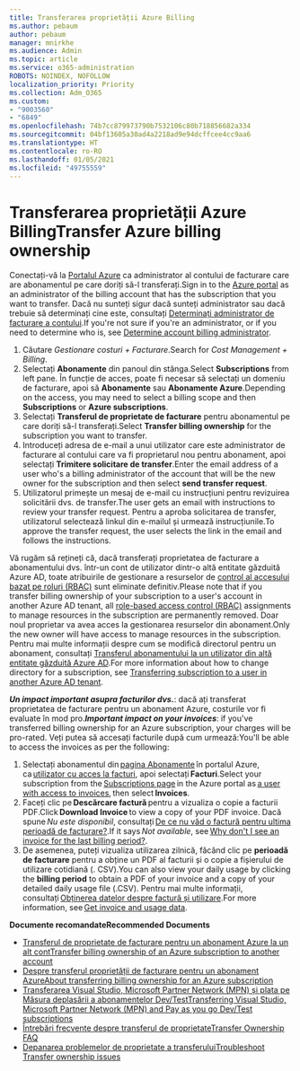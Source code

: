 ```yaml
---
title: Transferarea proprietății Azure Billing
ms.author: pebaum
author: pebaum
manager: mnirkhe
ms.audience: Admin
ms.topic: article
ms.service: o365-administration
ROBOTS: NOINDEX, NOFOLLOW
localization_priority: Priority
ms.collection: Adm_O365
ms.custom:
- "9003560"
- "6849"
ms.openlocfilehash: 74b7cc879973790b7532106c80b718856682a334
ms.sourcegitcommit: 04bf13605a30ad4a2218ad9e94dcffcee4cc9aa6
ms.translationtype: HT
ms.contentlocale: ro-RO
ms.lasthandoff: 01/05/2021
ms.locfileid: "49755559"
---
```

# <a name="transfer-azure-billing-ownership"></a><span data-ttu-id="86161-102">Transferarea proprietății Azure Billing</span><span class="sxs-lookup"><span data-stu-id="86161-102">Transfer Azure billing ownership</span></span>

<span data-ttu-id="86161-103">Conectați-vă la [Portalul Azure](https://portal.azure.com/) ca administrator al contului de facturare care are abonamentul pe care doriți să-l transferați.</span><span class="sxs-lookup"><span data-stu-id="86161-103">Sign in to the [Azure portal](https://portal.azure.com/) as an administrator of the billing account that has the subscription that you want to transfer.</span></span> <span data-ttu-id="86161-104">Dacă nu sunteți sigur dacă sunteți administrator sau dacă trebuie să determinați cine este, consultați [Determinați administrator de facturare a contului](https://docs.microsoft.com/azure/cost-management-billing/understand/subscription-transfer#whoisaa).</span><span class="sxs-lookup"><span data-stu-id="86161-104">If you're not sure if you're an administrator, or if you need to determine who is, see [Determine account billing administrator](https://docs.microsoft.com/azure/cost-management-billing/understand/subscription-transfer#whoisaa).</span></span>

1. <span data-ttu-id="86161-105">Căutare _Gestionare costuri + Facturare_.</span><span class="sxs-lookup"><span data-stu-id="86161-105">Search for _Cost Management + Billing_.</span></span>
1. <span data-ttu-id="86161-106">Selectați **Abonamente** din panoul din stânga.</span><span class="sxs-lookup"><span data-stu-id="86161-106">Select **Subscriptions** from left pane.</span></span> <span data-ttu-id="86161-107">În funcție de acces, poate fi necesar să selectați un domeniu de facturare, apoi să **Abonamente** sau **Abonamente Azure**.</span><span class="sxs-lookup"><span data-stu-id="86161-107">Depending on the access, you may need to select a billing scope and then **Subscriptions** or **Azure subscriptions**.</span></span>
1. <span data-ttu-id="86161-108">Selectați **Transferul de proprietate de facturare** pentru abonamentul pe care doriți să-l transferați.</span><span class="sxs-lookup"><span data-stu-id="86161-108">Select **Transfer billing ownership** for the subscription you want to transfer.</span></span>
1. <span data-ttu-id="86161-109">Introduceți adresa de e-mail a unui utilizator care este administrator de facturare al contului care va fi proprietarul nou pentru abonament, apoi selectați **Trimitere solicitare de transfer**.</span><span class="sxs-lookup"><span data-stu-id="86161-109">Enter the email address of a user who's a billing administrator of the account that will be the new owner for the subscription and then select **send transfer request**.</span></span>
1. <span data-ttu-id="86161-110">Utilizatorul primește un mesaj de e-mail cu instrucțiuni pentru revizuirea solicitării dvs. de transfer.</span><span class="sxs-lookup"><span data-stu-id="86161-110">The user gets an email with instructions to review your transfer request.</span></span> <span data-ttu-id="86161-111">Pentru a aproba solicitarea de transfer, utilizatorul selectează linkul din e-mailul și urmează instrucțiunile.</span><span class="sxs-lookup"><span data-stu-id="86161-111">To approve the transfer request, the user selects the link in the email and follows the instructions.</span></span>

<span data-ttu-id="86161-112">Vă rugăm să rețineți că, dacă transferați proprietatea de facturare a abonamentului dvs. într-un cont de utilizator dintr-o altă entitate găzduită Azure AD, toate atribuirile de gestionare a resurselor de [control al accesului bazat pe roluri (RBAC)](https://docs.microsoft.com/azure/role-based-access-control/overview?WT.mc_id=Portal-Microsoft_Azure_Support) sunt eliminate definitiv.</span><span class="sxs-lookup"><span data-stu-id="86161-112">Please note that if you transfer billing ownership of your subscription to a user's account in another Azure AD tenant, all [role-based access control (RBAC)](https://docs.microsoft.com/azure/role-based-access-control/overview?WT.mc_id=Portal-Microsoft_Azure_Support) assignments to manage resources in the subscription are permanently removed.</span></span> <span data-ttu-id="86161-113">Doar noul proprietar va avea acces la gestionarea resurselor din abonament.</span><span class="sxs-lookup"><span data-stu-id="86161-113">Only the new owner will have access to manage resources in the subscription.</span></span> <span data-ttu-id="86161-114">Pentru mai multe informații despre cum se modifică directorul pentru un abonament, consultați [Transferul abonamentului la un utilizator din altă entitate găzduită Azure AD](https://docs.microsoft.com/azure/active-directory/managed-identities-azure-resources/known-issues?WT.mc_id=Portal-Microsoft_Azure_Support).</span><span class="sxs-lookup"><span data-stu-id="86161-114">For more information about how to change directory for a subscription, see [Transferring subscription to a user in another Azure AD tenant](https://docs.microsoft.com/azure/active-directory/managed-identities-azure-resources/known-issues?WT.mc_id=Portal-Microsoft_Azure_Support).</span></span>

<span data-ttu-id="86161-115">_**Un impact important asupra facturilor dvs.**_: dacă ați transferat proprietatea de facturare pentru un abonament Azure, costurile vor fi evaluate în mod pro.</span><span class="sxs-lookup"><span data-stu-id="86161-115">_**Important impact on your invoices**_: if you've transferred billing ownership for an Azure subscription, your charges will be pro-rated.</span></span> <span data-ttu-id="86161-116">Veți putea să accesați facturile după cum urmează:</span><span class="sxs-lookup"><span data-stu-id="86161-116">You'll be able to access the invoices as per the following:</span></span>  

1. <span data-ttu-id="86161-117">Selectați abonamentul din [pagina Abonamente](https://portal.azure.com/#blade/Microsoft_Azure_Billing/SubscriptionsBlade) în portalul Azure, ca [utilizator cu acces la facturi](https://docs.microsoft.com/azure/cost-management-billing/manage/manage-billing-access?WT.mc_id=Portal-Microsoft_Azure_Support), apoi selectați **Facturi**.</span><span class="sxs-lookup"><span data-stu-id="86161-117">Select your subscription from the [Subscriptions page](https://portal.azure.com/#blade/Microsoft_Azure_Billing/SubscriptionsBlade) in the Azure portal as [a user with access to invoices](https://docs.microsoft.com/azure/cost-management-billing/manage/manage-billing-access?WT.mc_id=Portal-Microsoft_Azure_Support), then select **Invoices**.</span></span>
1. <span data-ttu-id="86161-118">Faceți clic pe **Descărcare factură** pentru a vizualiza o copie a facturii PDF.</span><span class="sxs-lookup"><span data-stu-id="86161-118">Click **Download Invoice** to view a copy of your PDF invoice.</span></span> <span data-ttu-id="86161-119">Dacă spune _Nu este disponibil_, consultați [De ce nu văd o factură pentru ultima perioadă de facturare?](https://docs.microsoft.com/azure/cost-management-billing/manage/download-azure-invoice-daily-usage-date?WT.mc_id=Portal-Microsoft_Azure_Support#noinvoice).</span><span class="sxs-lookup"><span data-stu-id="86161-119">If it says _Not available_, see [Why don't I see an invoice for the last billing period?](https://docs.microsoft.com/azure/cost-management-billing/manage/download-azure-invoice-daily-usage-date?WT.mc_id=Portal-Microsoft_Azure_Support#noinvoice).</span></span>
1. <span data-ttu-id="86161-120">De asemenea, puteți vizualiza utilizarea zilnică, făcând clic pe **perioadă de facturare** pentru a obține un PDF al facturii și o copie a fișierului de utilizare cotidiană (. CSV).</span><span class="sxs-lookup"><span data-stu-id="86161-120">You can also view your daily usage by clicking the **billing period** to obtain a PDF of your invoice and a copy of your detailed daily usage file (.CSV).</span></span> <span data-ttu-id="86161-121">Pentru mai multe informații, consultați [Obținerea datelor despre factură și utilizare](https://docs.microsoft.com/azure/cost-management-billing/manage/download-azure-invoice-daily-usage-date?WT.mc_id=Portal-Microsoft_Azure_Support).</span><span class="sxs-lookup"><span data-stu-id="86161-121">For more information, see [Get invoice and usage data](https://docs.microsoft.com/azure/cost-management-billing/manage/download-azure-invoice-daily-usage-date?WT.mc_id=Portal-Microsoft_Azure_Support).</span></span>

<span data-ttu-id="86161-122">**Documente recomandate**</span><span class="sxs-lookup"><span data-stu-id="86161-122">**Recommended Documents**</span></span>

- [<span data-ttu-id="86161-123">Transferul de proprietate de facturare pentru un abonament Azure la un alt cont</span><span class="sxs-lookup"><span data-stu-id="86161-123">Transfer billing ownership of an Azure subscription to another account</span></span>](https://docs.microsoft.com/azure/cost-management-billing/manage/billing-subscription-transfer)
- [<span data-ttu-id="86161-124">Despre transferul proprietății de facturare pentru un abonament Azure</span><span class="sxs-lookup"><span data-stu-id="86161-124">About transferring billing ownership for an Azure subscription</span></span>](https://docs.microsoft.com//azure/cost-management-billing/understand/subscription-transfer)
- [<span data-ttu-id="86161-125">Transferarea Visual Studio, Microsoft Partner Network (MPN) și plata pe Măsura deplasării a abonamentelor Dev/Test</span><span class="sxs-lookup"><span data-stu-id="86161-125">Transferring Visual Studio, Microsoft Partner Network (MPN) and Pay as you go Dev/Test subscriptions</span></span>](https://docs.microsoft.com/azure/billing/billing-subscription-transfer?WT.mc_id=Portal-Microsoft_Azure_Support#transferring-visual-studio-microsoft-partner-network-mpn-and-pay-as-you-go-devtest-subscriptions)
- [<span data-ttu-id="86161-126">Întrebări frecvente despre transferul de proprietate</span><span class="sxs-lookup"><span data-stu-id="86161-126">Transfer Ownership FAQ</span></span>](https://docs.microsoft.com/azure/billing/billing-subscription-transfer?WT.mc_id=Portal-Microsoft_Azure_Support#frequently-asked-questions-faq-for-senders)
- [<span data-ttu-id="86161-127">Depanarea problemelor de proprietate a transferului</span><span class="sxs-lookup"><span data-stu-id="86161-127">Troubleshoot Transfer ownership issues</span></span>](https://docs.microsoft.com/azure/billing/billing-subscription-transfer?WT.mc_id=Portal-Microsoft_Azure_Support#troubleshooting)
